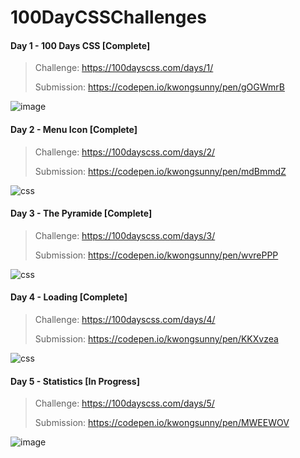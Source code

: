 # 100DayCSSChallenges

#### Day 1 - 100 Days CSS [Complete]
> Challenge: https://100dayscss.com/days/1/
> 
> Submission: https://codepen.io/kwongsunny/pen/gOGWmrB
> 
![image](https://user-images.githubusercontent.com/26192840/146597968-4979fbcd-943a-4aa8-bd16-50e3ffabe6be.png)

#### Day 2 - Menu Icon [Complete]
> Challenge: https://100dayscss.com/days/2/
> 
> Submission: https://codepen.io/kwongsunny/pen/mdBmmdZ
> 
![css](https://user-images.githubusercontent.com/26192840/146654877-a418709f-1373-4ede-853c-54d969aa0754.gif)

#### Day 3 - The Pyramide [Complete]
> Challenge: https://100dayscss.com/days/3/
> 
> Submission: https://codepen.io/kwongsunny/pen/wvrePPP
> 
![css](https://user-images.githubusercontent.com/26192840/146692638-b00c911e-b624-411a-ab00-931c995c3325.gif)

#### Day 4 - Loading [Complete]
> Challenge: https://100dayscss.com/days/4/
> 
> Submission: https://codepen.io/kwongsunny/pen/KKXvzea
> 
![css](https://user-images.githubusercontent.com/26192840/146857346-19925fa3-1ef4-484f-87b8-59b1bab8abc6.gif)

#### Day 5 - Statistics [In Progress]
> Challenge: https://100dayscss.com/days/5/
> 
> Submission: https://codepen.io/kwongsunny/pen/MWEEWOV
> 
![image](https://user-images.githubusercontent.com/26192840/147289751-3054d470-dcc9-469c-9ced-fd41b118ccfa.png)
